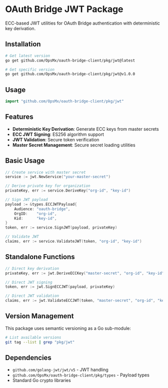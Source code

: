 # OAuth Bridge JWT Package

ECC-based JWT utilities for OAuth Bridge authentication with deterministic key derivation.

## Installation

```bash
# Get latest version
go get github.com/OpsMx/oauth-bridge-client/pkg/jwt@latest

# Get specific version
go get github.com/OpsMx/oauth-bridge-client/pkg/jwt@v1.0.0
```

## Usage

```go
import "github.com/OpsMx/oauth-bridge-client/pkg/jwt"
```

## Features

- **Deterministic Key Derivation**: Generate ECC keys from master secrets
- **ECC JWT Signing**: ES256 algorithm support  
- **JWT Validation**: Secure token verification
- **Master Secret Management**: Secure secret loading utilities

## Basic Usage

```go
// Create service with master secret
service := jwt.NewService("your-master-secret")

// Derive private key for organization
privateKey, err := service.DeriveKey("org-id", "key-id")

// Sign JWT payload
payload := &types.ECCJWTPayload{
    Audience: "oauth-bridge",
    OrgID:    "org-id",
    Kid:      "key-id",
}
token, err := service.SignJWT(payload, privateKey)

// Validate JWT
claims, err := service.ValidateJWT(token, "org-id", "key-id")
```

## Standalone Functions

```go
// Direct key derivation
privateKey, err := jwt.DeriveECCKey("master-secret", "org-id", "key-id")

// Direct JWT signing
token, err := jwt.SignECCJWT(payload, privateKey)

// Direct JWT validation  
claims, err := jwt.ValidateECCJWT(token, "master-secret", "org-id", "key-id")
```

## Version Management

This package uses semantic versioning as a Go sub-module:

```bash
# List available versions
git tag --list | grep "pkg/jwt"
```

## Dependencies

- `github.com/golang-jwt/jwt/v5` - JWT handling
- `github.com/OpsMx/oauth-bridge-client/pkg/types` - Payload types
- Standard Go crypto libraries